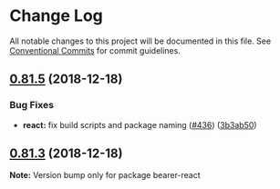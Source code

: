 # Change Log

All notable changes to this project will be documented in this file.
See [Conventional Commits](https://conventionalcommits.org) for commit guidelines.

<a name="0.81.5"></a>
## [0.81.5](https://github.com/Bearer/bearer/compare/v0.81.4...v0.81.5) (2018-12-18)


### Bug Fixes

* **react:** fix build scripts and package naming ([#436](https://github.com/Bearer/bearer/issues/436)) ([3b3ab50](https://github.com/Bearer/bearer/commit/3b3ab50))





<a name="0.81.3"></a>
## [0.81.3](https://github.com/Bearer/bearer-react/compare/v0.81.2...v0.81.3) (2018-12-18)

**Note:** Version bump only for package bearer-react

